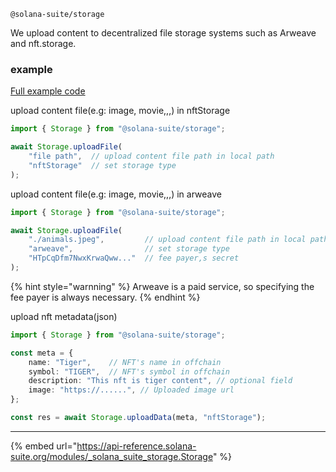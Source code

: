 `@solana-suite/storage`

We upload content to decentralized file storage systems such as Arweave and
nft.storage.

### example

[Full example code](https://github.com/fukaoi/solana-suite/blob/main/examples/integration11-compressed-nft.ts)

upload content file(e.g: image, movie,,,) in nftStorage

```ts
import { Storage } from "@solana-suite/storage";

await Storage.uploadFile(
    "file path",  // upload content file path in local path  
    "nftStorage"  // set storage type
);
```

upload content file(e.g: image, movie,,,) in arweave

```ts
import { Storage } from "@solana-suite/storage";

await Storage.uploadFile(
    "./animals.jpeg",         // upload content file path in local path  
    "arweave",                // set storage type
    "HTpCqDfm7NwxKrwaQww..."  // fee payer,s secret
);
```
{% hint style="warnning" %} 
Arweave is a paid service, so specifying the fee payer is always necessary.
{% endhint %}


upload nft metadata(json) 

```ts
import { Storage } from "@solana-suite/storage";

const meta = {
    name: "Tiger",    // NFT's name in offchain   
    symbol: "TIGER",  // NFT's symbol in offchain 
    description: "This nft is tiger content", // optional field 
    image: "https://......", // Uploaded image url 
};

const res = await Storage.uploadData(meta, "nftStorage");
```
---

{% embed url="https://api-reference.solana-suite.org/modules/_solana_suite_storage.Storage" %}
